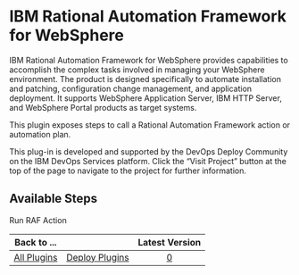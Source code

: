 
# IBM Rational Automation Framework for WebSphere

IBM Rational Automation Framework for WebSphere provides capabilities to accomplish the complex tasks involved in managing your WebSphere environment. The product is designed specifically to automate installation and patching, configuration change management, and application deployment. It supports WebSphere Application Server, IBM HTTP Server, and WebSphere Portal products as target systems.

This plugin exposes steps to call a Rational Automation Framework action or automation plan.

This plug-in is developed and supported by the DevOps Deploy Community on the IBM DevOps Services platform. Click the “Visit Project” button at the top of the page to navigate to the project for further information.

## Available Steps

Run RAF Action

|Back to ...||Latest Version|
| :---: | :---: | :---: |
|[All Plugins](../../index.md)|[Deploy Plugins](../README.md)|[0]()|
